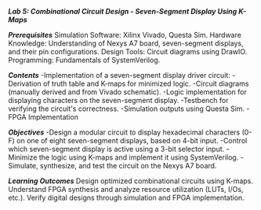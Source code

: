 ***Lab 5: Combinational Circuit Design - Seven-Segment Display Using K-Maps***

***Prerequisites***
Simulation Software: Xilinx Vivado, Questa Sim.
Hardware Knowledge: Understanding of Nexys A7 board, seven-segment displays, and their pin configurations.
Design Tools: Circuit diagrams using DrawIO.
Programming: Fundamentals of SystemVerilog.

***Contents***
-Implementation of a seven-segment display driver circuit:
-Derivation of truth table and K-maps for minimized logic.
-Circuit diagrams (manually derived and from Vivado schematic).
-Logic implementation for displaying characters on the seven-segment display.
-Testbench for verifying the circuit's correctness.
-Simulation outputs using Questa Sim.
-FPGA Implementation

***Objectives***
-Design a modular circuit to display hexadecimal characters (0-F) on one of eight seven-segment displays, based on 4-bit input.
-Control which seven-segment display is active using a 3-bit selector input.
-Minimize the logic using K-maps and implement it using SystemVerilog.
-Simulate, synthesize, and test the circuit on the Nexys A7 board.

***Learning Outcomes***
Design optimized combinational circuits using K-maps.
Understand FPGA synthesis and analyze resource utilization (LUTs, I/Os, etc.).
Verify digital designs through simulation and FPGA implementation.

